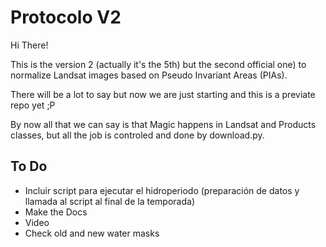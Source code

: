 # Protocolo V2

Hi There!

This is the version 2 (actually it's the 5th) but the second official one) to normalize Landsat images based on Pseudo Invariant Areas (PIAs).

There will be a lot to say but now we are just starting and this is a previate repo yet ;P

By now all that we can say is that Magic happens in Landsat and Products classes, but all the job is controled and done by download.py.


## To Do

* Incluir script para ejecutar el hidroperiodo (preparación de datos y llamada al script al final de la temporada)
* Make the Docs
* Video 
* Check old and new water masks